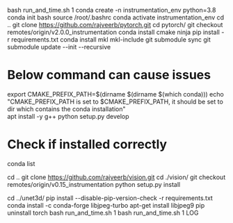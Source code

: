 bash run_and_time.sh 1
conda create -n instrumentation_env python=3.8
conda init bash
source /root/.bashrc 
conda activate instrumentation_env
cd ..
git clone https://github.com/rajveerb/pytorch.git
cd pytorch/
git checkout remotes/origin/v2.0.0_instrumentation
conda install cmake ninja
pip install -r requirements.txt
conda install mkl mkl-include
git submodule sync
git submodule update --init --recursive
# Below command can cause issues
export CMAKE_PREFIX_PATH=$(dirname $(dirname $(which conda)))
echo "CMAKE_PREFIX_PATH is set to $CMAKE_PREFIX_PATH, it should be set to dir which contains the conda installation"  
apt install -y g++
python setup.py develop
# Check if installed correctly
conda list

cd ..
git clone https://github.com/rajveerb/vision.git
cd ./vision/
git checkout remotes/origin/v0.15_instrumentation
python setup.py install

cd ../unet3d/
pip install --disable-pip-version-check -r requirements.txt
conda install -c conda-forge libjpeg-turbo
apt-get install libjpeg9
pip uninstall torch 
bash run_and_time.sh 1
bash run_and_time.sh 1 LOG